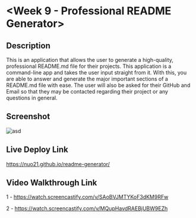 # <Week 9 - Professional README Generator>

## Description

This is an application that allows the user to generate a high-quality, professional README.md file for their projects. This application is a command-line app and takes the user input straight from it. With this, you are able to answer and generate the major important sections of a README.md file with ease. The user will also be asked for their GitHub and Email so that they may be contacted regarding their project or any questions in general.

## Screenshot

![asd](https://user-images.githubusercontent.com/111789697/199644805-ea3ba95d-14ad-4254-8a9f-65361b2a23ca.png)

## Live Deploy Link

https://nuo21.github.io/readme-generator/

## Video Walkthrough Link

1 - https://watch.screencastify.com/v/SAoBVJMTYKoF3dKM9RFw

2 - https://watch.screencastify.com/v/MQupHavdRAEBjUBW9EZh
